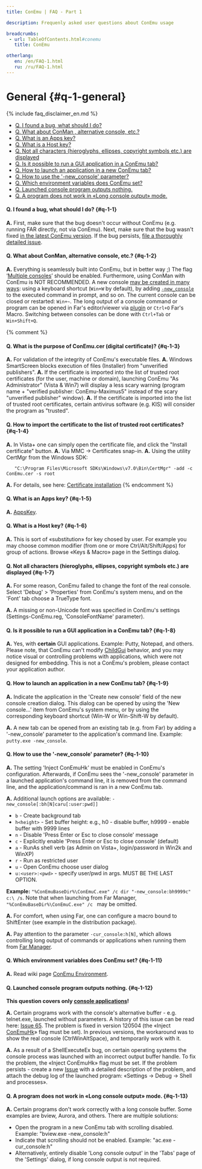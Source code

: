 ```yaml
---
title: ConEmu | FAQ - Part 1

description: Frequenly asked user questions about ConEmu usage

breadcrumbs:
 - url: TableOfContents.html#conemu
   title: ConEmu

otherlang:
   en: /en/FAQ-1.html
   ru: /ru/FAQ-1.html
---
```


# General  {#q-1-general}

{% include faq_disclaimer_en.md %}

* [Q. I found a bug, what should I do?](#q-1-1)
* [Q. What about ConMan , alternative console, etc.?](#q-1-2)
* [Q. What is an Apps key?](#q-1-5)
* [Q. What is a Host key?](#q-1-6)
* [Q. Not all characters (hieroglyphs, ellipses, copyright symbols etc.) are displayed](#q-1-7)
* [Q. Is it possible to run a GUI application in a ConEmu tab?](#q-1-8)
* [Q. How to launch an application in a new ConEmu tab?](#q-1-9)
* [Q. How to use the '-new_console' parameter?](#q-1-10)
* [Q. Which environment variables does ConEmu set?](#q-1-11)
* [Q. Launched console program outputs nothing.](#q-1-12)
* [Q. A program does not work in «Long console output» mode.](#q-1-13)






#### Q. I found a bug, what should I do?   {#q-1-1}


**A.** First, make sure that the bug doesn't occur without ConEmu (e.g. running FAR directly, not via ConEmu). Next, make sure that the bug wasn't fixed [in the latest ConEmu version](http://www.fosshub.com/ConEmu.html). If the bug persists, [file a thoroughly detailed issue](https://github.com/Maximus5/ConEmu/issues/new).




#### Q. What about ConMan, alternative console, etc.?   {#q-1-2}

**A.** Everything is seamlessly built into ConEmu, but in better way ;)
The flag ‘[Multiple consoles](SettingsAppearance.html#id1506)’ should be enabled.
Furthermore, using ConMan with ConEmu is NOT RECOMMENDED.
A new console [may be created in many ways](LaunchNewTab.html):
using a keyboard shortcut (`Win+W` by default), by adding [`-new_console`](NewConsole.html)
to the executed command in prompt, and so on.
The current console can be closed or restarted: `Win+~`.
The long output of a console command or program can be opened in Far's editor/viewer
via [plugin](ConEmuFarPlugin.html) or `Ctrl+O` Far's Macro.
Switching between consoles can be done with `Ctrl+Tab` or `Win+Shift+Q`.



{% comment %}
#### Q. What is the purpose of ConEmu.cer (digital certificate)?   {#q-1-3}
**A.** For validation of the integrity of ConEmu's executable files.
**A.** Windows SmartScreen blocks execution of files (Installer) from "unverified publishers".
**A.** If the certificate is imported into the list of trusted root certificates (for the user, machine or domain), launching ConEmu "As Administrator" (Vista & Win7) will display a less scary warning (program name + "verified publisher: ConEmu-Maximus5" instead of the scary "unverified publisher" window).
**A.** If the certificate is imported into the list of trusted root certificates, certain antivirus software (e.g. KIS) will consider the program as "trusted".

#### Q. How to import the certificate to the list of trusted root certificates?   {#q-1-4}
**A.** In Vista+ one can simply open the certificate file, and click the "Install certificate" button.
**A.** Via MMC -> Certificates snap-in.
**A.** Using the utility CertMgr from the Windows SDK:
~~~
   "C:\Program Files\Microsoft SDKs\Windows\v7.0\Bin\CertMgr" -add -c ConEmu.cer -s root
~~~
**A.** For details, see here: [Certificate installation](Certificate.html)
{% endcomment %}



#### Q. What is an Apps key?   {#q-1-5}


**A.** [AppsKey](AppsKey.html).




#### Q. What is a Host key?   {#q-1-6}


**A.** This is sort of «substitution» for key chosed by user. For example you may choose common modifier (from one or more Ctrl/Alt/Shift/Apps) for group of actions. Browse «Keys & Macro» page in the Settings dialog.




#### Q. Not all characters (hieroglyphs, ellipses, copyright symbols etc.) are displayed   {#q-1-7}


**A.** For some reason, ConEmu failed to change the font of the real console. Select 'Debug' > 'Properties' from ConEmu's system menu, and on the 'Font' tab choose a TrueType font.


**A.** A missing or non-Unicode font was specified in ConEmu's settings (Settings-ConEmu.reg, 'ConsoleFontName' parameter).




#### Q. Is it possible to run a GUI application in a ConEmu tab?   {#q-1-8}

**A.** Yes, with **certain** GUI applications. Example: Putty, Notepad, and others.
Please note, that ConEmu can't modify [ChildGui](ChildGui.html) behavior,
and you may notice visual or controlling problems with applications,
which were not designed for embedding.
This is not a ConEmu's problem, please contact your application author.




#### Q. How to launch an application in a new ConEmu tab?   {#q-1-9}


**A.** Indicate the application in the 'Create new console' field of the new console creation dialog. This dialog can be opened by using the 'New console...' item from ConEmu's system menu, or by using the corresponding keyboard shortcut (Win-W or Win-Shift-W by default).


**A.** A new tab can be opened from an existing tab (e.g. from Far) by adding a '-new_console' parameter to the application's command line. Example: `putty.exe -new_console`.




#### Q. How to use the '-new_console' parameter?   {#q-1-10}


**A.** The setting 'Inject ConEmuHk' must be enabled in ConEmu's configuration. Afterwards, if ConEmu sees the '-new_console' parameter in a launched application's command line, it is removed from the command line, and the application/command is ran in a new ConEmu tab.


**A.** Additional launch options are available: `-new_console[:bh[N]caru[:user:pwd]]`

* `b` - Create background tab
* `h<height>` - Set buffer height: e.g., h0 - disable buffer, h9999 - enable buffer with 9999 lines
* `n` - Disable 'Press Enter or Esc to close console' message
* `c` - Explicitly enable 'Press Enter or Esc to close console' (default)
* `a` - RunAs shell verb (as Admin on Vista+, login/password in Win2k and WinXP)
* `r` - Run as restricted user
* `u` - Open ConEmu choose user dialog
* `u:<user>:<pwd>` - specify user/pwd in args. MUST BE THE LAST OPTION.

**Example:** `"%ConEmuBaseDir%\ConEmuC.exe" /c dir "-new_console:bh9999c" c:\ /s`. Note that when launching from Far Manager, `"%ConEmuBaseDir%\ConEmuC.exe" /c ` may be omitted.


**A.** For comfort, when using Far, one can configure a macro bound to ShiftEnter (see example in the distribution package).


**A.** Pay attention to the parameter `-cur_console:h[N]`, which allows controlling long output of commands or applications when running them from [Far Manager](ConEmuFAQ.html#Far_Manager).




#### Q. Which environment variables does ConEmu set?   {#q-1-11}


**A.** Read wiki page [ConEmu Environment](ConEmuEnvironment.html).




#### Q. Launched console program outputs nothing.   {#q-1-12}

**This question covers only [console applications](ConsoleApplication.html)!**

**A.** Certain programs work with the console's alternative buffer - e.g. telnet.exe, launched without parameters. A history of this issue can be read here: [Issue 65](http://github.com/Maximus5/conemu-old-issues/issues/65). The problem is fixed in version 120504 (the «Inject [ConEmuHk](ConEmuHk.html)» flag must be set). In previous versions, the workaround was to show the real console (CtrlWinAltSpace), and temporarily work with it.


**A.** As a result of a ShellExecuteEx bug, on certain operating systems the console process was launched with an incorrect output buffer handle. To fix the problem, the «Inject ConEmuHk» flag must be set. If the problem persists - create a new [Issue](http://code.google.com/p/conemu-maximus5/issues/entry) with a detailed description of the problem, and attach the debug log of the launched program: «Settings -> Debug -> Shell and processes».




#### Q. A program does not work in «Long console output» mode.   {#q-1-13}


**A.** Certain programs don't work correctly with a long console buffer. Some examples are bview, Aurora, and others. There are multiple solutions:

* Open the program in a new ConEmu tab with scrolling disabled. Example: "bview.exe -new_console:h"
* Indicate that scrolling should not be enabled. Example: "ac.exe -cur_console:h"
* Alternatively, entirely disable 'Long console output' in the 'Tabs' page of the 'Settings' dialog, if long console output is not required.
